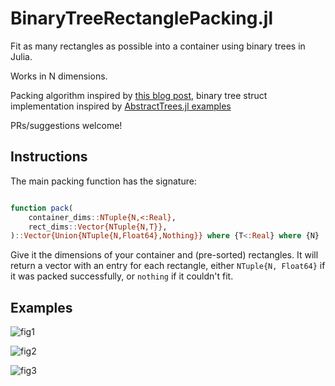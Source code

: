 # BinaryTreeRectanglePacking.jl

Fit as many rectangles as possible into a container using binary trees in Julia.

Works in N dimensions.

Packing algorithm inspired by [this blog post](https://blackpawn.com/texts/lightmaps/default.html), binary tree struct implementation inspired by [AbstractTrees.jl examples](https://github.com/JuliaCollections/AbstractTrees.jl/tree/master/examples)

PRs/suggestions welcome!

## Instructions

The main packing function has the signature:

```julia

function pack(
    container_dims::NTuple{N,<:Real},
    rect_dims::Vector{NTuple{N,T}},
)::Vector{Union{NTuple{N,Float64},Nothing}} where {T<:Real} where {N}
```

Give it the dimensions of your container and (pre-sorted) rectangles. It will return a vector with an entry for each rectangle, either `NTuple{N, Float64}` if it was packed successfully, or `nothing` if it couldn't fit.

## Examples

![fig1](https://i.imgur.com/4ayWLDO.png)

![fig2](https://i.imgur.com/YBWrKmh.png)

![fig3](https://i.imgur.com/QVFw2jA.png)
